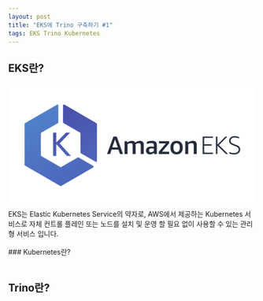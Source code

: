 ```yaml
---
layout: post
title: "EKS에 Trino 구축하기 #1"
tags: EKS Trino Kubernetes
---
```


## EKS란?
<img src = "/post_images/eks-on-trino-part1/amazon_eks.png" width="auto" height=auto>
EKS는 Elastic Kubernetes Service의 약자로, 
AWS에서 제공하는 Kubernetes 서비스로 자체 컨트롤 플레인 또는 노드를 설치 및 운영 할 필요 없이 사용할 수 있는 관리형 서비스 입니다.
<br/><br/>
### Kubernetes란?
<br/><br/>

## Trino란?



